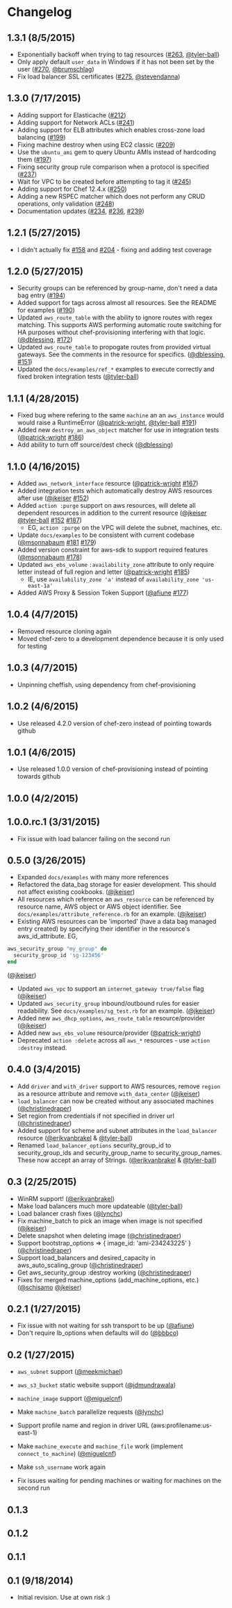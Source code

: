 # Changelog

## 1.3.1 (8/5/2015)

- Exponentially backoff when trying to tag resources ([#263][], [@tyler-ball][])
- Only apply default `user_data` in Windows if it has not been set by the user ([#270][], [@brumschlag][])
- Fix load balancer SSL certificates ([#275][], [@stevendanna][])

## 1.3.0 (7/17/2015)

- Adding support for Elasticache ([#212][])
- Adding support for Network ACLs ([#241][])
- Adding support for ELB attributes which enables cross-zone load balancing ([#199][])
- Fixing machine destroy when using EC2 classic ([#209][])
- Use the `ubuntu_ami` gem to query Ubuntu AMIs instead of hardcoding them ([#197][])
- Fixing security group rule comparison when a protocol is specified ([#237][])
- Wait for VPC to be created before attempting to tag it ([#245][])
- Adding support for Chef 12.4.x ([#250][])
- Adding a new RSPEC matcher which does not perform any CRUD operations, only validation ([#248][])
- Documentation updates ([#234][], [#236][], [#239][])

## 1.2.1 (5/27/2015)

- I didn't actually fix [#158][] and [#204][] - fixing and adding test coverage

## 1.2.0 (5/27/2015)

- Security groups can be referenced by group-name, don't need a data bag entry ([#194][])
- Added support for tags across almost all resources.  See the README for examples ([#190][])
- Updated `aws_route_table` with the ability to ignore routes with regex matching.  This supports AWS performing automatic route switching for HA purposes without chef-provisioning interfering with that logic. ([@dblessing][], [#172][])
- Updated `aws_route_table` to propogate routes from provided virtual gateways.  See the comments in the resource for specifics.  ([@dblessing][], [#151][])
- Updated the `docs/examples/ref_*` examples to execute correctly and fixed broken integration tests ([@tyler-ball][])

## 1.1.1 (4/28/2015)

- Fixed bug where refering to the same `machine` an an `aws_instance` would would raise a RuntimeError ([@patrick-wright][], [@tyler-ball][] [#191][])
- Added new `destroy_an_aws_object` matcher for use in integration tests ([@patrick-wright][] [#186][])
- Add ability to turn off source/dest check ([@dblessing][])

## 1.1.0 (4/16/2015)

- Added `aws_network_interface` resource ([@patrick-wright][] [#167][])
- Added integration tests which automatically destroy AWS resources after use ([@jkeiser][] [#152][])
- Added `action :purge` support on aws resources, will delete all dependent resources in addition to the current resource ([@jkeiser][] [@tyler-ball][] [#152][] [#187][])
  - EG, `action :purge` on the VPC will delete the subnet, machines, etc.
- Update `docs/examples` to be consistent with current codebase ([@msonnabaum][] [#181][] [#179][])
- Added version constraint for aws-sdk to support required features ([@msonnabaum][] [#178][])
- Updated `aws_ebs_volume` `:availability_zone` attribute to only require letter instead of full region and letter ([@patrick-wright][] [#185][])
  - IE, use `availability_zone 'a'` instead of `availability_zone 'us-east-1a'`
- Added AWS Proxy & Session Token Support ([@afiune][] [#177][])

## 1.0.4 (4/7/2015)

- Removed resource cloning again
- Moved chef-zero to a development dependence because it is only used for testing

## 1.0.3 (4/7/2015)

- Unpinning cheffish, using dependency from chef-provisioning

## 1.0.2 (4/6/2015)

- Use released 4.2.0 version of chef-zero instead of pointing towards github

## 1.0.1 (4/6/2015)

- Use released 1.0.0 version of chef-provisioning instead of pointing towards github

## 1.0.0 (4/2/2015)
## 1.0.0.rc.1 (3/31/2015)

- Fix issue with load balancer failing on the second run

## 0.5.0 (3/26/2015)

- Expanded `docs/examples` with many more references
- Refactored the data_bag storage for easier development.  This should not affect existing cookbooks. ([@jkeiser][])
- All resources which reference an `aws_resource` can be referenced by resource name, AWS object or AWS object identifier.  See `docs/examples/attribute_reference.rb` for an example. ([@jkeiser][])
- Existing AWS resources can be 'imported' (have a data bag managed entry created) by specifying their identifier in the resource's aws_id_attribute.  EG,
```ruby
aws_security_group "my_group" do
  security_group_id 'sg-123456'
end
```
([@jkeiser][])
- Updated `aws_vpc` to support an `internet_gateway true/false` flag ([@jkeiser][])
- Updated `aws_security_group` inbound/outbound rules for easier readability.  See `docs/examples/sg_test.rb` for an example. ([@jkeiser][])
- Added new `aws_dhcp_options`, `aws_route_table` resource/provider ([@jkeiser][])
- Added new `aws_ebs_volume` resource/provider ([@patrick-wright][])
- Deprecated `action :delete` across all `aws_*` resources - use `action :destroy` instead.

## 0.4.0 (3/4/2015)

- Add `driver` and `with_driver` support to AWS resources, remove `region` as a resource attribute and remove `with_data_center` ([@jkeiser][])
- `load_balancer` can now be created without any associated machines ([@christinedraper][])
- Set region from credentials if not specified in driver url ([@christinedraper][])
- Added support for scheme and subnet attributes in the `load_balancer` resource ([@erikvanbrakel][] & [@tyler-ball][])
- Renamed `load_balancer_options` security_group_id to security_group_ids and security_group_name to security_group_names.  These now accept an array of Strings. ([@erikvanbrakel][] & [@tyler-ball][])


## 0.3 (2/25/2015)

- WinRM support! ([@erikvanbrakel][])
- Make load balancers much more updateable ([@tyler-ball][])
- Load balancer crash fixes ([@lynchc][])
- Fix machine_batch to pick an image when image is not specified ([@jkeiser][])
- Delete snapshot when deleting image ([@christinedraper][])
- Support bootstrap_options => { image_id: 'ami-234243225' } ([@christinedraper][])
- Support load_balancers and desired_capacity in aws_auto_scaling_group ([@christinedraper][])
- Get aws_security_group :destroy working ([@christinedraper][])
- Fixes for merged machine_options (add_machine_options, etc.) ([@schisamo][] [@jkeiser][])

## 0.2.1 (1/27/2015)

- Fix issue with not waiting for ssh transport to be up ([@afiune][])
- Don't require lb_options when defaults will do ([@bbbco][])

## 0.2 (1/27/2015)

- `aws_subnet` support ([@meekmichael][])
- `aws_s3_bucket` static website support ([@jdmundrawala][])
- `machine_image` support ([@miguelcnf][])
- Make `machine_batch` parallelize requests ([@lynchc][])
- Support profile name and region in driver URL (aws:profilename:us-east-1)
- Make `machine_execute` and `machine_file` work (implement `connect_to_machine`) ([@miguelcnf][])

- Make `ssh_username` work again
- Fix issues waiting for pending machines or waiting for machines on the second run

## 0.1.3

## 0.1.2

## 0.1.1

## 0.1 (9/18/2014)

- Initial revision.  Use at own risk :)

<!--- The following link definition list is generated by PimpMyChangelog --->
[#151]: https://github.com/chef/chef-provisioning-aws/issues/151
[#152]: https://github.com/chef/chef-provisioning-aws/issues/152
[#158]: https://github.com/chef/chef-provisioning-aws/issues/158
[#167]: https://github.com/chef/chef-provisioning-aws/issues/167
[#172]: https://github.com/chef/chef-provisioning-aws/issues/172
[#177]: https://github.com/chef/chef-provisioning-aws/issues/177
[#178]: https://github.com/chef/chef-provisioning-aws/issues/178
[#179]: https://github.com/chef/chef-provisioning-aws/issues/179
[#181]: https://github.com/chef/chef-provisioning-aws/issues/181
[#185]: https://github.com/chef/chef-provisioning-aws/issues/185
[#186]: https://github.com/chef/chef-provisioning-aws/issues/186
[#187]: https://github.com/chef/chef-provisioning-aws/issues/187
[#190]: https://github.com/chef/chef-provisioning-aws/issues/190
[#191]: https://github.com/chef/chef-provisioning-aws/issues/191
[#194]: https://github.com/chef/chef-provisioning-aws/issues/194
[#197]: https://github.com/chef/chef-provisioning-aws/issues/197
[#199]: https://github.com/chef/chef-provisioning-aws/issues/199
[#204]: https://github.com/chef/chef-provisioning-aws/issues/204
[#209]: https://github.com/chef/chef-provisioning-aws/issues/209
[#212]: https://github.com/chef/chef-provisioning-aws/issues/212
[#234]: https://github.com/chef/chef-provisioning-aws/issues/234
[#236]: https://github.com/chef/chef-provisioning-aws/issues/236
[#237]: https://github.com/chef/chef-provisioning-aws/issues/237
[#239]: https://github.com/chef/chef-provisioning-aws/issues/239
[#241]: https://github.com/chef/chef-provisioning-aws/issues/241
[#245]: https://github.com/chef/chef-provisioning-aws/issues/245
[#248]: https://github.com/chef/chef-provisioning-aws/issues/248
[#250]: https://github.com/chef/chef-provisioning-aws/issues/250
[#263]: https://github.com/chef/chef-provisioning-aws/issues/263
[#270]: https://github.com/chef/chef-provisioning-aws/issues/270
[#275]: https://github.com/chef/chef-provisioning-aws/issues/275
[@afiune]: https://github.com/afiune
[@bbbco]: https://github.com/bbbco
[@brumschlag]: https://github.com/brumschlag
[@christinedraper]: https://github.com/christinedraper
[@dblessing]: https://github.com/dblessing
[@erikvanbrakel]: https://github.com/erikvanbrakel
[@jdmundrawala]: https://github.com/jdmundrawala
[@jkeiser]: https://github.com/jkeiser
[@lynchc]: https://github.com/lynchc
[@meekmichael]: https://github.com/meekmichael
[@miguelcnf]: https://github.com/miguelcnf
[@msonnabaum]: https://github.com/msonnabaum
[@patrick-wright]: https://github.com/patrick-wright
[@schisamo]: https://github.com/schisamo
[@stevendanna]: https://github.com/stevendanna
[@tyler-ball]: https://github.com/tyler-ball